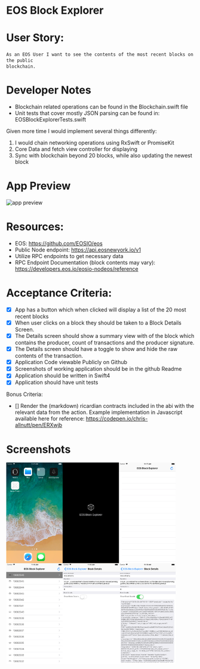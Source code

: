 # EOS Block Explorer

User Story:
========
```
As an EOS User I want to see the contents of the most recent blocks on the public
blockchain.

```

Developer Notes
=========

- Blockchain related operations can be found in the Blockchain.swift file 
- Unit tests that cover mostly JSON parsing can be found in: EOSBlockExplorerTests.swift


Given more time I would implement several things differently:
1. I would chain networking operations using RxSwift or PromiseKit
2. Core Data and fetch view controller for displaying 
3. Sync with blockchain beyond 20 blocks, while also updating the newest block 


App Preview
========
![app preview](https://thumbs.gfycat.com/BewitchedBlackandwhiteIbadanmalimbe-size_restricted.gif "App Preview")



Resources:
========
-  EOS: https://github.com/EOSIO/eos
-  Public Node endpoint: https://api.eosnewyork.io/v1
-  Utilize RPC endpoints to get necessary data
-  RPC Endpoint Documentation (block contents may vary): https://developers.eos.io/eosio-nodeos/reference

Acceptance Criteria:
========
- [x] App has a button which when clicked will display a list of the 20 most recent blocks
- [x] When user clicks on a block they should be taken to a Block Details Screen.
- [x] The Details screen should show a summary view with of the block which contains the
producer, count of transactions and the producer signature.
- [x] The Details screen should have a toggle to show and hide the raw contents of the
transaction.
- [x] Application Code viewable Publicly on Github
- [x] Screenshots of working application should be in the github Readme
- [x] Application should be written in Swift4
- [x] Application should have unit tests

Bonus Criteria:
- [] Render the (markdown) ricardian contracts included in the abi with the relevant data
from the action. Example implementation in Javascript available here for reference:
https://codepen.io/chris-allnutt/pen/ERXwjb


Screenshots
========
<p align="center">
<img src="Screenshots/sim1.png" width="30%" align="left" />
<img src="Screenshots/sim2.png" width="30%" align="left" />
<img src="Screenshots/sim3.png" width="30%" align="left" />
<img src="Screenshots/sim4.png" width="30%" align="left" />
<img src="Screenshots/sim5.png" width="30%" align="left" />
<img src="Screenshots/sim6.png" width="30%" align="left" />
</p>



